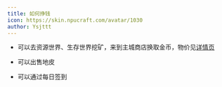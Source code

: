 ```yaml
---
title: 如何挣钱
icon: https://skin.npucraft.com/avatar/1030
author: Ysjttt
---
```


- 可以去资源世界、生存世界挖矿，来到主城商店换取金币，物价见[详情页](../Plugins/Ultimateshop.html)

- 可以出售地皮

- 可以通过每日签到
